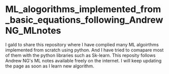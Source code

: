 # ML_alogorithms_implemented_from_basic_equations_following_AndrewNG_MLnotes

I gald to share this repository where I have complied many ML algoirthms implemented from scratch using python. And I have tried to comapare most of them with the python libraries such as Sk-learn. 
This reposity follows Andrew NG's ML notes available freely on the internet. 
I will keep updating the page as soon as I learn new algorithm.
